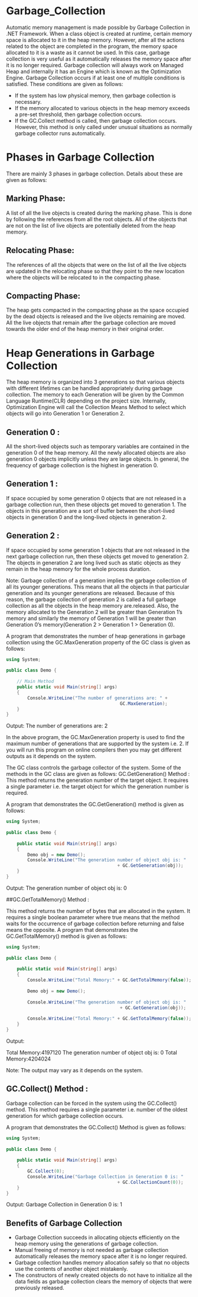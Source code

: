 # Garbage_Collection

Automatic memory management is made possible by Garbage Collection in .NET Framework. When a class object is created at runtime, certain memory space is allocated to it in the heap memory. However, after all the actions related to the object are completed in the program, the memory space allocated to it is a waste as it cannot be used. In this case, garbage collection is very useful as it automatically releases the memory space after it is no longer required. 
Garbage collection will always work on Managed Heap and internally it has an Engine which is known as the Optimization Engine. 
Garbage Collection occurs if at least one of multiple conditions is satisfied. These conditions are given as follows:

* If the system has low physical memory, then garbage collection is necessary.
* If the memory allocated to various objects in the heap memory exceeds a pre-set threshold, then garbage collection occurs.
* If the GC.Collect method is called, then garbage collection occurs. However, this method is only called under unusual situations as normally garbage collector runs automatically.
 
# Phases in Garbage Collection
There are mainly 3 phases in garbage collection. Details about these are given as follows:

## Marking Phase:
A list of all the live objects is created during the marking phase. This is done by following the references from all the root objects. All of the objects that are not on the list of live objects are potentially deleted from the heap memory.

## Relocating Phase:

The references of all the objects that were on the list of all the live objects are updated in the relocating phase so that they point to the new location where the objects will be relocated to in the compacting phase.

## Compacting Phase:

The heap gets compacted in the compacting phase as the space occupied by the dead objects is released and the live objects remaining are moved. All the live objects that remain after the garbage collection are moved towards the older end of the heap memory in their original order. 

# Heap Generations in Garbage Collection

The heap memory is organized into 3 generations so that various objects with different lifetimes can be handled appropriately during garbage collection. The memory to each Generation will be given by the Common Language Runtime(CLR) depending on the project size. Internally, Optimization Engine will call the Collection Means Method to select which objects will go into Generation 1 or Generation 2.  

## Generation 0 :

All the short-lived objects such as temporary variables are contained in the generation 0 of the heap memory. All the newly allocated objects are also generation 0 objects implicitly unless they are large objects. In general, the frequency of garbage collection is the highest in generation 0.

## Generation 1 : 

If space occupied by some generation 0 objects that are not released in a garbage collection run, then these objects get moved to generation 1. The objects in this generation are a sort of buffer between the short-lived objects in generation 0 and the long-lived objects in generation 2.

## Generation 2 :

If space occupied by some generation 1 objects that are not released in the next garbage collection run, then these objects get moved to generation 2. The objects in generation 2 are long lived such as static objects as they remain in the heap memory for the whole process duration.

Note: Garbage collection of a generation implies the garbage collection of all its younger generations. This means that all the objects in that particular generation and its younger generations are released. Because of this reason, the garbage collection of generation 2 is called a full garbage collection as all the objects in the heap memory are.released. Also, the memory allocated to the Generation 2 will be greater than Generation 1’s memory and similarly the memory of Generation 1 will be greater than Generation 0’s memory(Generation 2 > Generation 1 > Generation 0).

A program that demonstrates the number of heap generations in garbage collection using the GC.MaxGeneration property of the GC class is given as follows:

```csharp
using System;
 
public class Demo {
 
    // Main Method
    public static void Main(string[] args)
    {
        Console.WriteLine("The number of generations are: " +
                                           GC.MaxGeneration);
    }
}
```

Output: 
The number of generations are: 2

In the above program, the GC.MaxGeneration property is used to find the maximum number of generations that are supported by the system i.e. 2. If you will run this program on online compilers then you may get different outputs as it depends on the system.

The GC class controls the garbage collector of the system. Some of the methods in the GC class are given as follows:
GC.GetGeneration() Method : This method returns the generation number of the target object. It requires a single parameter i.e. the target object for which the generation number is required.

A program that demonstrates the GC.GetGeneration() method is given as follows:

```csharp
using System;
 
public class Demo {
 
    public static void Main(string[] args)
    {
        Demo obj = new Demo();
        Console.WriteLine("The generation number of object obj is: "
                                          + GC.GetGeneration(obj));
    }
}
```

Output: 
The generation number of object obj is: 0 

##GC.GetTotalMemory() Method :

This method returns the number of bytes that are allocated in the system. It requires a single boolean parameter where true means that the method waits for the occurrence of garbage collection before returning and false means the opposite.
A program that demonstrates the GC.GetTotalMemory() method is given as follows: 

```csharp
using System;
 
public class Demo {
 
    public static void Main(string[] args)
    {
        Console.WriteLine("Total Memory:" + GC.GetTotalMemory(false));
 
        Demo obj = new Demo();
 
        Console.WriteLine("The generation number of object obj is: "
                                           + GC.GetGeneration(obj));
 
        Console.WriteLine("Total Memory:" + GC.GetTotalMemory(false));
    }
}
```

Output: 

Total Memory:4197120
The generation number of object obj is: 0
Total Memory:4204024

Note: The output may vary as it depends on the system.

## GC.Collect() Method :

Garbage collection can be forced in the system using the GC.Collect() method. This method requires a single parameter i.e. number of the oldest generation for which garbage collection occurs.

A program that demonstrates the GC.Collect() Method is given as follows: 

```csharp
using System;
 
public class Demo {
 
    public static void Main(string[] args)
    {
        GC.Collect(0);
        Console.WriteLine("Garbage Collection in Generation 0 is: "
                                          + GC.CollectionCount(0));
    }
}
```

Output: 
Garbage Collection in Generation 0 is: 1 

## Benefits of Garbage Collection 

* Garbage Collection succeeds in allocating objects efficiently on the heap memory using the generations of garbage collection.
* Manual freeing of memory is not needed as garbage collection automatically releases the memory space after it is no longer required.
* Garbage collection handles memory allocation safely so that no objects use the contents of another object mistakenly.
* The constructors of newly created objects do not have to initialize all the data fields as garbage collection clears the memory of objects that were previously released.
